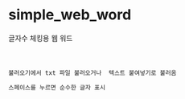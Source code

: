# simple_web_word
글자수 체킹용 웹 워드 



# 

``` web_word.html 실행

불러오기에서 txt 파일 불러오거나  텍스트 붙여넣기로 불러옴

스페이스를 누르면 순수한 글자 표시

```
